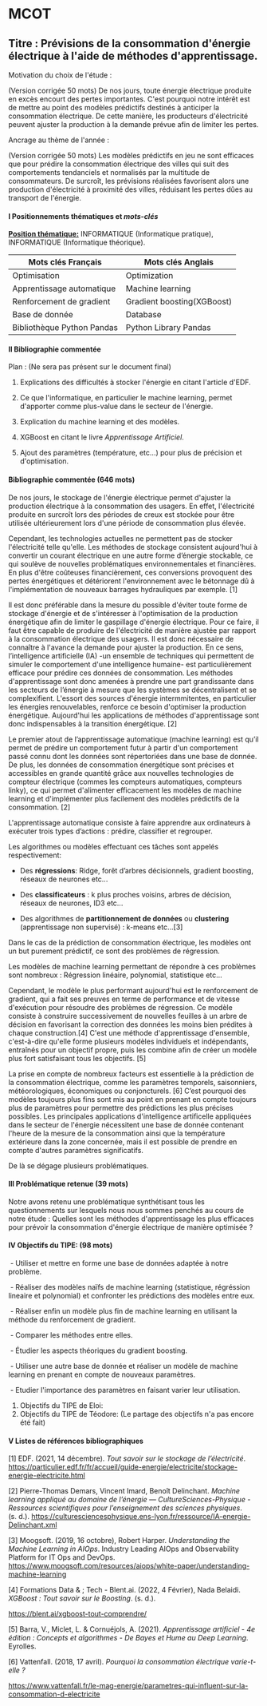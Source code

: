 # MCOT

## Titre : Prévisions de la consommation d'énergie électrique à l'aide de méthodes d'apprentissage.

Motivation du choix de l'étude :

(Version corrigée 50 mots) De nos jours, toute énergie électrique produite en excès encourt des pertes importantes. C'est pourquoi notre intérêt est de mettre au point des modèles prédictifs destinés à anticiper la consommation électrique. De cette manière, les producteurs d'électricité peuvent ajuster la production à la demande prévue afin de limiter les pertes.

Ancrage au thème de l'année :

(Version corrigée 50 mots) Les modèles prédictifs en jeu ne sont efficaces que pour prédire la consommation électrique des villes qui suit des comportements tendanciels et normalisés par la multitude de consommateurs. De surcroît, les prévisions réalisées favorisent alors une production d'électricité à proximité des villes, réduisant les pertes dûes au transport de l'énergie.

#### I Positionnements thématiques et *mots-clés*

**<u>Position thématique:</u>** INFORMATIQUE (Informatique pratique), INFORMATIQUE (Informatique théorique).

| Mots clés Français         | Mots clés Anglais          |
| -------------------------- | -------------------------- |
| Optimisation               | Optimization               |
| Apprentissage automatique  | Machine learning           |
| Renforcement de gradient   | Gradient boosting(XGBoost) |
| Base de donnée             | Database                   |
| Bibliothèque Python Pandas | Python Library Pandas      |

#### II Bibliographie commentée

Plan : (Ne sera pas présent sur le document final)

1. Explications des difficultés à stocker l'énergie en citant l'article d'EDF.

2. Ce que l'informatique, en particulier le machine learning, permet d'apporter comme plus-value dans le secteur de l'énergie.

3. Explication du machine learning et des modèles.

4. XGBoost en citant le livre *Apprentissage Artificiel*.

5. Ajout des paramètres (température, etc...) pour plus de précision et d'optimisation.

#### Bibliographie commentée (646 mots)

De nos jours, le stockage de l'énergie électrique permet d'ajuster la production électrique à la consommation des usagers. En effet, l'électricité produite en surcroît lors des périodes de creux est stockée pour être utilisée ultérieurement lors d'une période de consommation plus élevée.

Cependant, les technologies actuelles ne permettent pas de stocker l'électricité telle qu'elle. Les méthodes de stockage consistent aujourd'hui à convertir un courant électrique en une autre forme d’énergie stockable, ce qui soulève de nouvelles problématiques environnementales et financières. En plus d'être coûteuses financièrement, ces conversions provoquent des pertes énergétiques et détériorent l'environnement avec le bétonnage dû à l'implémentation de nouveaux barrages hydrauliques par exemple. [1]

Il est donc préférable dans la mesure du possible d'éviter toute forme de stockage d'énergie et de s'intéresser à l'optimisation de la production énergétique afin de limiter le gaspillage d'énergie électrique. Pour ce faire, il faut être capable de produire de l'électricité de manière ajustée par rapport à la consommation électrique des usagers. Il est donc nécessaire de connaître à l'avance la demande pour ajuster la production. En ce sens, l’intelligence artificielle (IA) -un ensemble de techniques qui permettent de simuler le comportement d'une intelligence humaine- est particulièrement efficace pour prédire ces données de consommation. Les méthodes d'apprentissage sont donc amenées à prendre une part grandissante dans les secteurs de l’énergie à mesure que les systèmes se décentralisent et se complexifient. L'essort des sources d'énergie intermmitentes, en particulier les énergies renouvelables, renforce ce besoin d'optimiser la production énergétique. Aujourd'hui les applications de méthodes d'apprentissage sont donc indispensables à la transition énergétique. [2]

Le premier atout de l’apprentissage automatique (machine learning) est qu’il permet de prédire un comportement futur à partir d'un comportement passé connu dont les données sont répertoriées dans une base de donnée. De plus, les données de consommation énergétique sont précises et accessibles en grande quantité grâce aux nouvelles technologies de compteur électrique (commes les compteurs automatiques, compteurs linky), ce qui permet d'alimenter efficacement les modèles de machine learning et d'implémenter plus facilement des modèles prédictifs de la consommation. [2]

L'apprentissage automatique consiste à faire apprendre aux ordinateurs à exécuter trois types d’actions : prédire, classifier et regrouper.

Les algorithmes ou modèles effectuant ces tâches sont appelés respectivement:

- Des **régressions**: Ridge, forêt d’arbres décisionnels, gradient boosting, réseaux de neurones etc...

- Des **classificateurs** : k plus proches voisins, arbres de décision, réseaux de neurones, ID3 etc...

- Des algorithmes de **partitionnement de données** ou **clustering** (apprentissage non supervisé) : k-means etc...[3]

Dans le cas de la prédiction de consommation électrique, les modèles ont un but purement prédictif, ce sont des problèmes de régression.

Les modèles de machine learning permettant de répondre à ces problèmes sont nombreux : Régression linéaire, polynomial, statistique etc...

Cependant, le modèle le plus performant aujourd'hui est le renforcement de gradient, qui a fait ses preuves en terme de performance et de vitesse d'exécution pour résoudre des problèmes de régression. Ce modèle consiste à construire successivement de nouvelles feuilles à un arbre de décision en favorisant la correction des données les moins bien prédites à chaque construction.[4] C'est une méthode d'apprentissage d'ensemble, c'est-à-dire qu'elle forme plusieurs modèles individuels et indépendants, entraînés pour un objectif propre, puis les combine afin de créer un modèle plus fort satisfaisant tous les objectifs. [5]

La prise en compte de nombreux facteurs est essentielle à la prédiction de la consommation électrique, comme les paramètres temporels, saisonniers, météorologiques, économiques ou conjoncturels. [6] C’est pourquoi des modèles toujours plus fins sont mis au point en prenant en compte toujours plus de paramètres pour permettre des prédictions les plus précises possibles. Les principales applications d'intelligence artificelle appliquées dans le secteur de l'énergie nécessitent une base de donnée contenant l'heure de la mesure de la consommation ainsi que la température extérieure dans la zone concernée, mais il est possible de prendre en compte d'autres paramètres significatifs.

De là se dégage plusieurs problématiques.

#### III Problématique retenue (39 mots)

Notre avons retenu une problématique synthétisant tous les questionnements sur lesquels nous nous sommes penchés au cours de notre étude : Quelles sont les méthodes d'apprentissage les plus efficaces pour prévoir la consommation d'énergie électrique de manière optimisée ?

#### IV Objectifs du TIPE: (98 mots)

 - Utiliser et mettre en forme une base de données adaptée à notre problème.

 - Réaliser des modèles naïfs de machine learning (statistique, régréssion lineaire et polynomial) et confronter les prédictions des modèles entre eux.

 - Réaliser enfin un modèle plus fin de machine learning en utilisant la méthode du renforcement de gradient.

 - Comparer les méthodes entre elles.

 - Étudier les aspects théoriques du gradient boosting.

 - Utiliser une autre base de donnée et réaliser un modèle de machine learning en prenant en compte de nouveaux paramètres.

 - Etudier l'importance des paramètres en faisant varier leur utilisation.

1. Objectifs du TIPE de Eloi:
2. Objectifs du TIPE de Téodore: (Le partage des objectifs n'a pas encore été fait)

#### V Listes de références bibliographiques

[1] EDF. (2021, 14 décembre). *Tout savoir sur le stockage de l’électricité*. https://particulier.edf.fr/fr/accueil/guide-energie/electricite/stockage-energie-electricite.html

[2] Pierre-Thomas Demars, Vincent Imard, Benoît Delinchant. *Machine learning appliqué au domaine de l’énergie — CultureSciences-Physique - Ressources scientifiques pour l’enseignement des sciences physiques*. (s. d.). https://culturesciencesphysique.ens-lyon.fr/ressource/IA-energie-Delinchant.xml

[3] Moogsoft. (2019, 16 octobre), Robert Harper. *Understanding the Machine Learning in AIOps*. Industry Leading AIOps and Observability Platform for IT Ops and DevOps. https://www.moogsoft.com/resources/aiops/white-paper/understanding-machine-learning

[4] Formations Data & ; Tech - Blent.ai. (2022, 4 Février), Nada Belaidi. *XGBoost : Tout savoir sur le Boosting*. (s. d.).

https://blent.ai/xgboost-tout-comprendre/

[5] Barra, V., Miclet, L. & Cornuéjols, A. (2021). *Apprentissage artificiel - 4e édition : Concepts et algorithmes - De Bayes et Hume au Deep Learning*. Eyrolles.

[6] Vattenfall. (2018, 17 avril). *Pourquoi la consommation électrique varie-t-elle ?*

https://www.vattenfall.fr/le-mag-energie/parametres-qui-influent-sur-la-consommation-d-electricite
